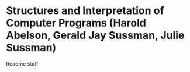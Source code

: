 # Structures and Interpretation of Computer Programs (Harold Abelson, Gerald Jay Sussman, Julie Sussman)

Readme stuff
